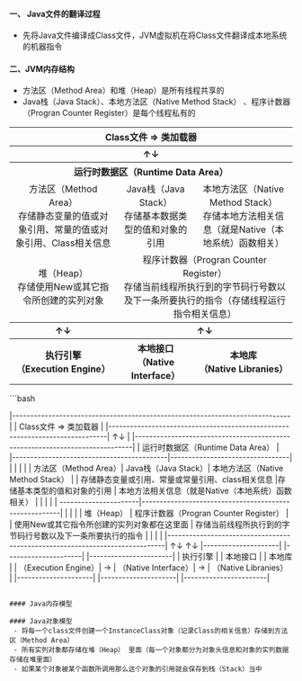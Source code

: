 #### 一、 Java文件的翻译过程
 - 先将Java文件编译成Class文件，JVM虚拟机在将Class文件翻译成本地系统的机器指令
 
#### 二、JVM内存结构
 - 方法区（Method Area）和堆（Heap）是所有线程共享的
 - Java栈（Java Stack）、本地方法区（Native Method Stack） 、程序计数器（Progran Counter Register）是每个线程私有的
<table>
    <tr>
        <th colspan="3" align="center">Class文件  => 类加载器</th>
    </tr>
    <tr>
        <th colspan="3" align="center">↑↓</th>
    </tr>
    <tr>
        <th colspan="3" align="center">运行时数据区（Runtime Data Area）</th>
    </tr>
    <tr>
        <td align="center"><span>方法区（Method Area）</span></br><span>存储静态变量的值或对象引用、常量的值或对象引用、Class相关信息</span></td>
        <td align="center"><span>Java栈（Java Stack）</span></br><span>存储基本数据类型的值和对象的引用</span></td>
        <td align="center"><span>本地方法区（Native Method Stack）</span></br><span>存储本地方法相关信息（就是Native（本地系统）函数相关）</span></td>
    </tr>
    <tr>
        <td align="center"><span>堆（Heap） </span></br><span>存储使用New或其它指令所创建的实列对象</span></td>
        <td align="center" colspan="2"><span>程序计数器（Progran Counter Register）</span></br><span>存储当前线程所执行到的字节码行号数以及下一条所要执行的指令（存储线程运行指令相关信息）</span></td>
    </tr>
    <tr>
        <th align="center">↑↓</th>
        <th colspan="2" align="center">↑↓</th>
    </tr>
    <tr>
        <th><span>执行引擎<span></br><span>（Execution Engine）</span></th>
        <th><span>本地接口<span></br><span>（Native Interface）</span></th>
        <th><span>本地库<span></br><span>（Native Libranies）</span></th>
    </tr>
</table> 
```bash

|-----------------------------------------------------------------------------|
|                         Class文件  => 类加载器                               |
|-----------------------------------------------------------------------------|
                                 ↑↓                                           |
|-----------------------------------------------------------------------------|
|                     运行时数据区（Runtime Data Area）                         |             
|-------------------------------------------|---------------------------------|
|                     |                     |                                 |
| 方法区（Method Area）| Java栈（Java Stack）| 本地方法区（Native Method Stack） |
|  存储静态变量或引用、常量或常量引用、class相关信息                   |存储基本类型的值和对象的引用                     |   本地方法相关信息（就是Native（本地系统）函数相关）           |
|                     |                     |                                 |
----------------------|-------------------------------------------------------|
|                     |                                                       |
| 堆（Heap）                         |           程序计数器（Progran Counter Register）       |    
| 使用New或其它指令所创建的实列对象都在这里面                    |   存储当前线程所执行到的字节码行号数以及下一条所要执行的指令                         |
|                     |                                                       |
|-----------------------------------------------------------------------------|
         ↑↓                          ↑↓
|---------------------|    |---------------------|    |-----------------------|
|      执行引擎        |    |       本地接口      |    |       本地库           |
| （Execution Engine）| -> | （Native Interface）| -> |  （Native Libranies）  |
|---------------------|    |---------------------|    |-----------------------|
```                   
 
#### Java内存模型

#### Java对象模型
 - 将每一个class文件创建一个InstanceClass对象（记录Class的相关信息）存储到方法区（Method Area）
 - 所有实列对象都存储在堆（Heap） 里面（每一个对象都分为对象头信息和对象的实列数据存储在堆里面）
 - 如果某个对象被某个函数所调用那么这个对象的引用就会保存到栈（Stack）当中

